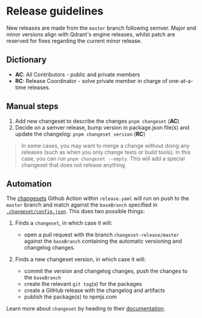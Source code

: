 # Release guidelines

New releases are made from the `master` branch following semver. Major and minor versions align with Qdrant's engine releases, whilst patch are reserved for fixes regarding the current minor release.

## Dictionary

-   **AC**: All Contributors - public and private members
-   **RC**: Release Coordinator - solve private member in charge of one-at-a-time releases.

## Manual steps

1. Add new changeset to describe the changes `pnpm changeset` (**AC**)
2. Decide on a semver release, bump version in package.json file(s) and update the changelog: `pnpm changeset version` (**RC**)

> In some cases, you may want to merge a change without doing any releases (such as when you only change tests or build tools). In this case, you can run `pnpm changeset --empty`. This will add a special changeset that does not release anything.

## Automation

The [changesets](https://github.com/changesets/action) Github Action within `release.yaml` will run on push to the `master` branch and match against the `baseBranch` specified in [`.changeset/config.json`](./.changeset/config.json). This does two possible things:

1. Finds a `changeset`, in which case it will:

    - open a pull request with the branch `changeset-release/master` against the `baseBranch` containing the automatic versioning and changelog changes.

2. Finds a new changeset version, in which case it will:

    - commit the version and changelog changes, push the changes to the `baseBranch`
    - create the relevant `git tag`(s) for the packages
    - create a GitHub release with the changelog and artifacts
    - publish the package(s) to npmjs.com

Learn more about `changeset` by heading to their [documentation](https://github.com/changesets/changesets/blob/main/docs/adding-a-changeset.md).
